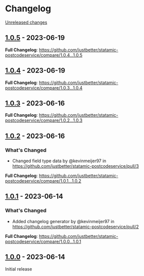 # Changelog 

[Unreleased changes](https://github.com/justbetter/statamic-postcodeservice/compare/1.0.5...master)
## [1.0.5](https://github.com/justbetter/statamic-postcodeservice/releases/tag/1.0.5) - 2023-06-19

**Full Changelog**: https://github.com/justbetter/statamic-postcodeservice/compare/1.0.4...1.0.5

## [1.0.4](https://github.com/justbetter/statamic-postcodeservice/releases/tag/1.0.4) - 2023-06-19

**Full Changelog**: https://github.com/justbetter/statamic-postcodeservice/compare/1.0.3...1.0.4

## [1.0.3](https://github.com/justbetter/statamic-postcodeservice/releases/tag/1.0.3) - 2023-06-16

**Full Changelog**: https://github.com/justbetter/statamic-postcodeservice/compare/1.0.2...1.0.3

## [1.0.2](https://github.com/justbetter/statamic-postcodeservice/releases/tag/1.0.2) - 2023-06-16

### What's Changed
* Changed field type data by @kevinmeijer97 in https://github.com/justbetter/statamic-postcodeservice/pull/3


**Full Changelog**: https://github.com/justbetter/statamic-postcodeservice/compare/1.0.1...1.0.2

## [1.0.1](https://github.com/justbetter/statamic-postcodeservice/releases/tag/1.0.1) - 2023-06-14

### What's Changed
* Added changelog generator by @kevinmeijer97 in https://github.com/justbetter/statamic-postcodeservice/pull/2


**Full Changelog**: https://github.com/justbetter/statamic-postcodeservice/compare/1.0.0...1.0.1

## [1.0.0](https://github.com/justbetter/statamic-postcodeservice/releases/tag/1.0.0) - 2023-06-14

Initial release

